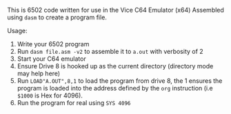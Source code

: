 This is 6502 code written for use in the Vice C64 Emulator (x64)
Assembled using `dasm` to create a program file.

Usage:
1. Write your 6502 program
2. Run `dasm file.asm -v2` to assemble it to `a.out` with verbosity of 2
3. Start your C64 emulator
4. Ensure Drive 8 is hooked up as the current directory (directory mode may help here)
5. Run `LOAD"A.OUT",8,1` to load the program from drive 8, the 1 ensures the program is loaded into the address defined by the `org` instruction (i.e `$1000` is Hex for 4096).
6. Run the program for real using `SYS 4096`
